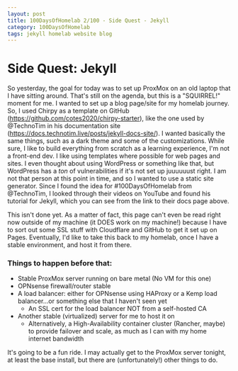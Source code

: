 ```yaml
---
layout: post
title: 100DaysOfHomelab 2/100 - Side Quest - Jekyll
category: 100DaysOfHomelab
tags: jekyll homelab website blog
---
```


# Side Quest: Jekyll

So yesterday, the goal for today was to set up ProxMox on an old laptop that I have sitting around. That's still on the agenda, but this is a "SQUIRREL!" moment for me. I wanted to set up a blog page/site for my homelab journey. So, I used Chirpy as a template on GitHub (https://github.com/cotes2020/chirpy-starter), like the one used by @TechnoTim in his documentation site (https://docs.technotim.live/posts/jekyll-docs-site/). I wanted basically the same things, such as a dark theme and some of the customizations. While sure, I like to build everything from scratch as a learning experience, I'm not a front-end dev. I like using templates where possible for web pages and sites. I even thought about using WordPress or something like that, but WordPress has a _ton_ of vulnerabilities if it's not set up juuuuuust right. I am not that person at this point in time, and so I wanted to use a static site generator. Since I found the idea for #100DaysOfHomelab from @TechnoTim, I looked through their videos on YouTube and found his tutorial for Jekyll, which you can see from the link to their docs page above.

This isn't done yet. As a matter of fact, this page can't even be read right now outside of my machine (it DOES work on my machine!) because I have to sort out some SSL stuff with Cloudflare and GitHub to get it set up on Pages. Eventually, I'd like to take this back to my homelab, once I have a stable environment, and host it from there.

### Things to happen before that:
- Stable ProxMox server running on bare metal (No VM for this one)
- OPNsense firewall/router stable
- A load balancer: either for OPNsense using HAProxy or a Kemp load balancer...or something else that I haven't seen yet
	+ An SSL cert for the load balancer NOT from a self-hosted CA
- Another stable (virtualized) server for me to host it on
	+ Alternatively, a High-Availability container cluster (Rancher, maybe) to provide failover and scale, as much as I can with my home internet bandwidth

It's going to be a fun ride. I may actually get to the ProxMox server tonight, at least the base install, but there are (unfortunately!) other things to do.